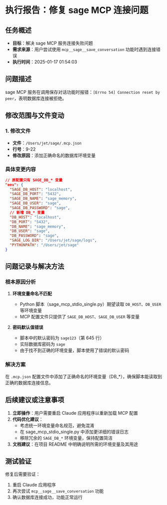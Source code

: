# 执行报告：修复 sage MCP 连接问题

## 任务概述
- **目标**：解决 sage MCP 服务连接失败问题
- **需求来源**：用户尝试使用 `mcp__sage__save_conversation` 功能时遇到连接错误
- **执行时间**：2025-01-17 01:54:03

## 问题描述
sage MCP 服务在调用保存对话功能时报错：`[Errno 54] Connection reset by peer`，表明数据库连接被拒绝。

## 修改范围与文件变动

### 1. 修改文件
- **文件**：`/Users/jet/sage/.mcp.json`
- **行号**：9-22
- **修改原因**：添加正确命名的数据库环境变量

### 具体变更内容
```json
// 原配置只有 SAGE_DB_* 变量
"env": {
  "SAGE_DB_HOST": "localhost",
  "SAGE_DB_PORT": "5432",
  "SAGE_DB_NAME": "sage_memory",
  "SAGE_DB_USER": "sage",
  "SAGE_DB_PASSWORD": "sage",
  // 新增 DB_* 变量
  "DB_HOST": "localhost",
  "DB_PORT": "5432",
  "DB_NAME": "sage_memory",
  "DB_USER": "sage",
  "DB_PASSWORD": "sage",
  "SAGE_LOG_DIR": "/Users/jet/sage/logs",
  "PYTHONPATH": "/Users/jet/sage"
}
```

## 问题记录与解决方法

### 根本原因分析
1. **环境变量命名不匹配**
   - Python 脚本（sage_mcp_stdio_single.py）期望读取 `DB_HOST`、`DB_USER` 等环境变量
   - MCP 配置文件只提供了 `SAGE_DB_HOST`、`SAGE_DB_USER` 等变量
   
2. **密码默认值错误**
   - 脚本中的默认密码为 `sage123`（第 645 行）
   - 实际数据库密码为 `sage`
   - 由于找不到正确的环境变量，脚本使用了错误的默认密码

### 解决方案
在 `.mcp.json` 配置文件中添加了正确命名的环境变量（DB_*），确保脚本能读取到正确的数据库连接信息。

## 后续建议或注意事项

1. **立即操作**：用户需要重启 Claude 应用程序以重新加载 MCP 配置
2. **代码优化建议**：
   - 考虑统一环境变量命名规范，避免混淆
   - 在 sage_mcp_stdio_single.py 中添加更详细的错误日志
   - 移除冗余的 `SAGE_DB_*` 环境变量，保持配置简洁
3. **文档建议**：在项目 README 中明确说明所需的环境变量及其用途

## 测试验证
修复后需要验证：
1. 重启 Claude 应用程序
2. 再次尝试 `mcp__sage__save_conversation` 功能
3. 确认数据库连接成功，功能正常运行